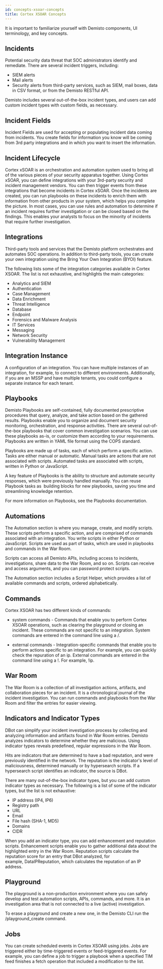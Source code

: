 ```yaml
---
id: concepts-xsoar-concepts
title: Cortex XSOAR Concepts
---
```

It is important to familiarize yourself with Demisto components, UI terminology, and key concepts.

## Incidents

Potential security data threat that SOC administrators identify and remediate. There are several incident triggers, including:

* SIEM alerts
* Mail alerts
* Security alerts from third-party services, such as SIEM, mail boxes, data in CSV format, or from the Demisto RESTful API.

Demisto includes several out-of-the-box incident types, and users can add custom incident types with custom fields, as necessary. 

## Incident Fields

Incident Fields are used for accepting or populating incident data coming from incidents. You create fields for information you know will be coming from 3rd party integrations and in which you want to insert the information. 

## Incident Lifecycle

Cortex xSOAR is an orchestration and automation system used to bring all of the various pieces of your security apparatus together. Using Cortex xSOAR, you can define integrations with your 3rd-party security and incident management vendors. You can then trigger events from these integrations that become incidents in Cortex xSOAR. Once the incidents are created, you can run playbooks on these incidents to enrich them with information from other products in your system, which helps you complete the picture. In most cases, you can use rules and automation to determine if an incident requires further investigation or can be closed based on the findings. This enables your analysts to focus on the minority of incidents that require further investigation.

## Integrations

Third-party tools and services that the Demisto platform orchestrates and automates SOC operations. In addition to third-party tools, you can create your own integration using the Bring Your Own Integration (BYOI) feature.

The following lists some of the integration categories available in Cortex XSOAR. The list is not exhaustive, and highlights the main categories:

* Analytics and SIEM
* Authentication
* Case Management
* Data Enrichment
* Threat Intelligence
* Database
* Endpoint
* Forensics and Malware Analysis
* IT Services
* Messaging
* Network Security
* Vulnerability Management

## Integration Instance

A configuration of an integration. You can have multiple instances of an integration, for example, to connect to different environments. Additionally, if you are an MSSP and have multiple tenants, you could configure a separate instance for each tenant. 

## Playbooks

Demisto Playbooks are self-contained, fully documented prescriptive procedures that query, analyze, and take action based on the gathered results. Playbooks enable you to organize and document security monitoring, orchestration, and response activities. There are several out-of-the-box playbooks that cover common investigation scenarios. You can use these playbooks as-is, or customize them according to your requirements. Playbooks are written in YAML file format using the COPS standard.

Playbooks are made up of tasks, each of which perform a specific action. Tasks are either manual or automatic. Manual tasks are actions that are not associated with scripts. Automated tasks are associated with scripts, written in Python or JavaScript.

A key feature of Playbooks is the ability to structure and automate security responses, which were previously handled manually. You can reuse Playbook tasks as  building blocks for new playbooks, saving you time and streamlining knowledge retention.

For more information on Playbooks, see the Playbooks documentation.

## Automations

The Automation section is where you manage, create, and modify scripts. These scripts perform a specific action, and are comprised of commands associated with an integration. You write scripts in either Python or JavaScript. Scripts are used as part of tasks, which are used in playbooks and commands in the War Room.

Scripts can access all Demisto APIs, including access to incidents, investigations, share data to the War Room, and so on. Scripts can receive and access arguments, and you can password protect scripts.

The Automation section includes a Script Helper, which provides a list of available commands and scripts, ordered alphabetically.

## Commands

Cortex XSOAR has two different kinds of commands:

* system commands - Commands that enable you to perform Cortex XSOAR operations, such as clearing the playground or closing an incident. These commands are not specific to an integration. System commands are entered in the command line using a /. 

* external commands - Integration-specific commands that enable you to perform actions specific to an integration. For example, you can quickly check the repuration of an ip. External commands are entered in the command line using a !. For example, !ip. 

## War Room

The War Room is a collection of all investigation actions, artifacts, and collaboration pieces for an incident. It is a chronological journal of the incident investigation. You can run commands and playbooks from the War Room and filter the entries for easier viewing.

## Indicators and Indicator Types

DBot can simplify your incident investigation process by collecting and analyzing information and artifacts found in War Room entries. Demisto analyzes indicators to determine whether they are malicious. Using indicator types reveals predefined, regular expressions in the War Room.

Hits are indicators that are determined to have a bad reputation, and were previously identified in the network. The reputation is the indicator's level of maliciousness, determined manually or by hypersearch scripts. If a hypersearch script identifies an indicator, the source is DBot.

There are many out-of-the-box indicator types, but you can add custom indicator types as necessary. The following is a list of some of the indicator types, but the list is not exhaustive:

* IP address (IP4, IP6)
* Registry path
* URL
* Email
* File hash (SHA-1, MD5)
* Domains
* CIDR 

When you add an indicator type, you can add enhancement and reputation scripts. Enhancement scripts enable you to gather additional data about the highlighted entry in the War Room. Reputation scripts calculate the reputation score for an entry that DBot analyzed, for example, DataIPReputation, which calculates the reputation of an IP address.

## Playground

The playground is a non-production environment where you can safely develop and test automation scripts, APIs, commands, and more. It is an investigation area that is not connected to a live (active) investigation. 

To erase a playground and create a new one, in the Demisto CLI run the /playground_create command.

## Jobs

You can create scheduled events in Cortex XSOAR using jobs. Jobs are triggered either by time-triggered events or feed-triggered events. For example, you can define a job to trigger a playbook when a specified TIM feed finishes a fetch operation that included a modification to the list. 

